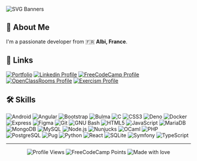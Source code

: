 ![SVG Banners](https://svg-banners.vercel.app/api?type=glitch&text1=Hi%20I'm%20Lucàs👋&width=1000&height=400)

## 🚀 About Me
I'm a passionate developer from 🇫🇷 **Albi, France**.

## 🔗 Links
[![Portfolio](https://img.shields.io/badge/my_portfolio-000?style=for-the-badge&amp;logo=ko-fi&amp;logoColor=white)](https://lucasvbr.github.io/links/?portfolio)
[![Linkedin Profile](https://img.shields.io/badge/linkedin-0e76a8?style=for-the-badge&amp;logo=linkedin&amp;logoColor=white)](https://www.linkedin.com/in/lucasvbr)
[![FreeCodeCamp Profile](https://img.shields.io/badge/freecodecamp-0a0a23?style=for-the-badge&amp;logo=freecodecamp&amp;logoColor=white)](https://www.freecodecamp.org/LucasVbr)
[![OpenClassRooms Profile](https://img.shields.io/badge/openclassrooms-7451eb?style=for-the-badge&amp;logo=openclassrooms&amp;logoColor=white)](https://openclassrooms.com/fr/members/97j9zltv6225)
[![Exercism Profile](https://img.shields.io/badge/exercism-2e57e8?style=for-the-badge&amp;logo=exercism&amp;logoColor=white)](https://exercism.org/profiles/LucasVbr)


## 🛠 Skills
![Android](https://img.shields.io/static/v1?label=&amp;message=Android&amp;color=3DDC84&amp;logo=android&amp;logoColor=white)
![Angular](https://img.shields.io/static/v1?label=&amp;message=Angular&amp;color=DD0031&amp;logo=angular&amp;logoColor=white)
![Bootstrap](https://img.shields.io/static/v1?label=&amp;message=Bootstrap&amp;color=7952B3&amp;logo=bootstrap&amp;logoColor=white)
![Bulma](https://img.shields.io/static/v1?label=&amp;message=Bulma&amp;color=00D1B2&amp;logo=bulma&amp;logoColor=white)
![C](https://img.shields.io/static/v1?label=&amp;message=C&amp;color=A8B9CC&amp;logo=c&amp;logoColor=white)
![CSS3](https://img.shields.io/static/v1?label=&amp;message=CSS3&amp;color=1572B6&amp;logo=css3&amp;logoColor=white)
![Deno](https://img.shields.io/static/v1?label=&amp;message=Deno&amp;color=000000&amp;logo=deno&amp;logoColor=white)
![Docker](https://img.shields.io/static/v1?label=&amp;message=Docker&amp;color=2496ED&amp;logo=docker&amp;logoColor=white)
![Express](https://img.shields.io/static/v1?label=&amp;message=Express&amp;color=000000&amp;logo=express&amp;logoColor=white)
![Figma](https://img.shields.io/static/v1?label=&amp;message=Figma&amp;color=F24E1E&amp;logo=figma&amp;logoColor=white)
![Git](https://img.shields.io/static/v1?label=&amp;message=Git&amp;color=F05032&amp;logo=git&amp;logoColor=white)
![GNU Bash](https://img.shields.io/static/v1?label=&amp;message=GNU+Bash&amp;color=4EAA25&amp;logo=gnubash&amp;logoColor=white)
![HTML5](https://img.shields.io/static/v1?label=&amp;message=HTML5&amp;color=E34F26&amp;logo=html5&amp;logoColor=white)
![JavaScript](https://img.shields.io/static/v1?label=&amp;message=JavaScript&amp;color=F7DF1E&amp;logo=javascript&amp;logoColor=white)
![MariaDB](https://img.shields.io/static/v1?label=&amp;message=MariaDB&amp;color=003545&amp;logo=mariadb&amp;logoColor=white)
![MongoDB](https://img.shields.io/static/v1?label=&amp;message=MongoDB&amp;color=47A248&amp;logo=mongodb&amp;logoColor=white)
![MySQL](https://img.shields.io/static/v1?label=&amp;message=MySQL&amp;color=4479A1&amp;logo=mysql&amp;logoColor=white)
![Node.js](https://img.shields.io/static/v1?label=&amp;message=Node.js&amp;color=339933&amp;logo=nodedotjs&amp;logoColor=white)
![Nunjucks](https://img.shields.io/static/v1?label=&amp;message=Nunjucks&amp;color=1C4913&amp;logo=nunjucks&amp;logoColor=white)
![OCaml](https://img.shields.io/static/v1?label=&amp;message=OCaml&amp;color=EC6813&amp;logo=ocaml&amp;logoColor=white)
![PHP](https://img.shields.io/static/v1?label=&amp;message=PHP&amp;color=777BB4&amp;logo=php&amp;logoColor=white)
![PostgreSQL](https://img.shields.io/static/v1?label=&amp;message=PostgreSQL&amp;color=4169E1&amp;logo=postgresql&amp;logoColor=white)
![Pug](https://img.shields.io/static/v1?label=&amp;message=Pug&amp;color=A86454&amp;logo=pug&amp;logoColor=white)
![Python](https://img.shields.io/static/v1?label=&amp;message=Python&amp;color=3776AB&amp;logo=python&amp;logoColor=white)
![React](https://img.shields.io/static/v1?label=&amp;message=React&amp;color=61DAFB&amp;logo=react&amp;logoColor=white)
![SQLite](https://img.shields.io/static/v1?label=&amp;message=SQLite&amp;color=003B57&amp;logo=sqlite&amp;logoColor=white)
![Symfony](https://img.shields.io/static/v1?label=&amp;message=Symfony&amp;color=000000&amp;logo=symfony&amp;logoColor=white)
![TypeScript](https://img.shields.io/static/v1?label=&amp;message=TypeScript&amp;color=3178C6&amp;logo=typescript&amp;logoColor=white)


---

<div align="center">

![Profile Views](https://komarev.com/ghpvc/?username=lucasvbr&amp;amp;label=Profile%20views&amp;amp;color=0e75b6&amp;amp;style=flat)
![FreeCodeCamp Points](https://img.shields.io/freecodecamp/points/lucasvbr?label=FreeCodeCamp%20points)
![Made with love](https://img.shields.io/badge/-made%20with%20%E2%9D%A4%EF%B8%8F-red)


</div>